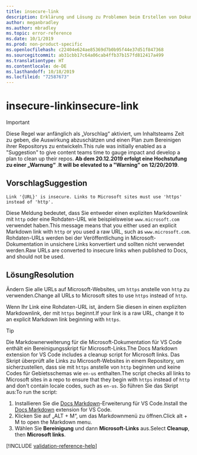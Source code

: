 ```yaml
---
title: insecure-link
description: Erklärung und Lösung zu Problemen beim Erstellen von Dokumentationsartikeln – insecure-link
author: meganbradley
ms.author: mbradley
ms.topic: error-reference
ms.date: 10/1/2019
ms.prod: non-product-specific
ms.openlocfilehash: c22404e624ae85369d7b0b95f44e37d51f847368
ms.sourcegitcommit: ab31cbb17c64a06cab4ffb37b157fd812417a499
ms.translationtype: HT
ms.contentlocale: de-DE
ms.lasthandoff: 10/18/2019
ms.locfileid: "72587673"
---
```

# <a name="insecure-link"></a><span data-ttu-id="3df06-103">insecure-link</span><span class="sxs-lookup"><span data-stu-id="3df06-103">insecure-link</span></span>

> [!IMPORTANT]
> <span data-ttu-id="3df06-104">Diese Regel war anfänglich als „Vorschlag“ aktiviert, um Inhaltsteams Zeit zu geben, die Auswirkung abzuschätzen und einen Plan zum Bereinigen ihrer Repositorys zu entwickeln.</span><span class="sxs-lookup"><span data-stu-id="3df06-104">This rule was initially enabled as a "Suggestion" to give content teams time to gauge impact and develop a plan to clean up their repos.</span></span> <span data-ttu-id="3df06-105">**Ab dem 20.12.2019 erfolgt eine Hochstufung zu einer „Warnung“** .</span><span class="sxs-lookup"><span data-stu-id="3df06-105">**It will be elevated to a "Warning" on 12/20/2019**.</span></span>

## <a name="suggestion"></a><span data-ttu-id="3df06-106">Vorschlag</span><span class="sxs-lookup"><span data-stu-id="3df06-106">Suggestion</span></span>

`Link '{URL}' is insecure. Links to Microsoft sites must use 'https' instead of 'http'.`

<span data-ttu-id="3df06-107">Diese Meldung bedeutet, dass Sie entweder einen expliziten Markdownlink mit `http` oder eine Rohdaten-URL wie beispielsweise `www.microsoft.com` verwendet haben.</span><span class="sxs-lookup"><span data-stu-id="3df06-107">This message means that you either used an explicit Markdown link with `http` or you used a raw URL, such as `www.microsoft.com`.</span></span> <span data-ttu-id="3df06-108">Rohdaten-URLs werden bei der Veröffentlichung in Microsoft-Dokumentation in unsichere Links konvertiert und sollten nicht verwendet werden.</span><span class="sxs-lookup"><span data-stu-id="3df06-108">Raw URLs are converted to insecure links when published to Docs, and should not be used.</span></span>

## <a name="resolution"></a><span data-ttu-id="3df06-109">Lösung</span><span class="sxs-lookup"><span data-stu-id="3df06-109">Resolution</span></span>

<span data-ttu-id="3df06-110">Ändern Sie alle URLs auf Microsoft-Websites, um `https` anstelle von `http` zu verwenden.</span><span class="sxs-lookup"><span data-stu-id="3df06-110">Change all URLs to Microsoft sites to use `https` instead of `http`.</span></span>

<span data-ttu-id="3df06-111">Wenn Ihr Link eine Rohdaten-URL ist, ändern Sie diesen in einen expliziten Markdownlink, der mit `https` beginnt.</span><span class="sxs-lookup"><span data-stu-id="3df06-111">If your link is a raw URL, change it to an explicit Markdown link beginning with `https`.</span></span>

> [!TIP]
> <span data-ttu-id="3df06-112">Die Markdownerweiterung für die Microsoft-Dokumentation für VS Code enthält ein Bereinigungsskript für Microsoft-Links.</span><span class="sxs-lookup"><span data-stu-id="3df06-112">The Docs Markdown extension for VS Code includes a cleanup script for Microsoft links.</span></span> <span data-ttu-id="3df06-113">Das Skript überprüft alle Links zu Microsoft-Websites in einem Repository, um sicherzustellen, dass sie mit `https` anstelle von `http` beginnen und keine Codes für Gebietsschemas wie `en-us` enthalten.</span><span class="sxs-lookup"><span data-stu-id="3df06-113">The script checks all links to Microsoft sites in a repo to ensure that they begin with `https` instead of `http` and don't contain locale codes, such as `en-us`.</span></span> <span data-ttu-id="3df06-114">So führen Sie das Skript aus:</span><span class="sxs-lookup"><span data-stu-id="3df06-114">To run the script:</span></span>
>
> 1. <span data-ttu-id="3df06-115">Installieren Sie die [Docs Markdown](https://marketplace.visualstudio.com/items?itemName=docsmsft.docs-markdown)-Erweiterung für VS Code.</span><span class="sxs-lookup"><span data-stu-id="3df06-115">Install the [Docs Markdown](https://marketplace.visualstudio.com/items?itemName=docsmsft.docs-markdown) extension for VS Code.</span></span>
> 1. <span data-ttu-id="3df06-116">Klicken Sie auf „ALT + M“, um das Markdownmenü zu öffnen.</span><span class="sxs-lookup"><span data-stu-id="3df06-116">Click alt + M to open the Markdown menu.</span></span>
> 1. <span data-ttu-id="3df06-117">Wählen Sie **Bereinigung** und dann **Microsoft-Links** aus.</span><span class="sxs-lookup"><span data-stu-id="3df06-117">Select **Cleanup**, then **Microsoft links**.</span></span>

<!--make sure to add this file to your includes folder and verify the path-->
[!INCLUDE [validation-reference-help](includes/validation-reference-help.md)]
